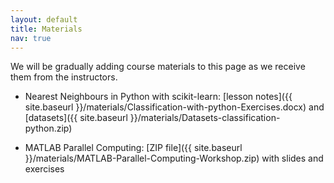 ```yaml
---
layout: default
title: Materials
nav: true
---
```


We will be gradually adding course materials to this page as we receive them from the instructors.

- Nearest Neighbours in Python with scikit-learn: [lesson notes]({{ site.baseurl
  }}/materials/Classification-with-python-Exercises.docx) and [datasets]({{ site.baseurl
  }}/materials/Datasets-classification-python.zip)
<!-- - Bash Scripting and Tools: <a href="http://bit.ly/bashmd" target="_blank">online lesson notes</a> -->
<!-- - Introduction to high-performance computing (HPC): [ZIP file](http://bit.ly/introhpc) with slides and codes -->
<!-- - Scientific Visualization: [ZIP file](http://bit.ly/paraviewzip) with slides, scripts, and sample datasets -->
<!-- - Chapel parallel programming: [slides](http://bit.ly/chapeltop), notes for <a -->
<!--   href="http://bit.ly/2CDRuxQ" target="_blank">base language</a>, notes for <a -->
<!--   href="http://bit.ly/2CDHCUS" target="_blank">task parallelism</a>, and notes for <a -->
<!--   href="http://bit.ly/2CC8MLW" target="_blank">data parallelism</a> -->
- MATLAB Parallel Computing: [ZIP file]({{ site.baseurl
  }}/materials/MATLAB-Parallel-Computing-Workshop.zip) with slides and exercises
